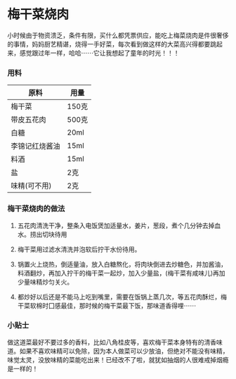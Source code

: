 # 梅干菜烧肉

小时候由于物资溃乏，条件有限，买什么都凭票供应，能吃上梅菜烧肉是件很奢侈的事情，妈妈厨艺精谌，烧得一手好菜，每次看到做这样的大菜高兴得都要跳起来，感觉跟过年一样，哈哈⋯⋯它让我想起了童年的时光！！！

### 用料  

|  原料          | 用量
| -------------- | -----
| 梅干菜         | 150克
| 带皮五花肉     | 500克
| 白糖           | 20ml
| 李锦记红烧酱油 | 15ml
| 料酒           | 15ml
| 盐             | 2克
| 味精(可不用)   | 2克

### 梅干菜烧肉的做法  

1. 五花肉清洗干净，整条入电饭煲加适量水，姜片，葱段，煮个几分钟去掉血水。捞出切块待用

2. 梅干菜用过滤水清洗并泡软后拧干水份待用。

3. 锅置火上烧热，倒适量油，放入白糖熬化，将肉块倒进去炒糖色，并加酱油，料酒翻炒，再加入拧干的梅干菜一起炒，加入少量盐，(梅干菜有咸味儿)再加少量味精炒匀关火。

4. 都炒好以后还是不能马上吃到嘴里，需要在饭锅上蒸几次，等五花肉酥烂，梅干菜软棉时囗感最佳，那时候的梅干菜最下饭，那味道香得哩⋯⋯

### 小贴士

做这道菜最好不要过多的香料，比如八角桂皮等，喜欢梅干菜本身特有的清香味道。如果不喜欢味精可以免除，因为本人做菜可以少放油，但绝对不能没有味精，味觉太灵，没放味精的菜能吃出来！已经改不了啦，就犹如抽烟的人很难戒掉烟瘾是一样的！
